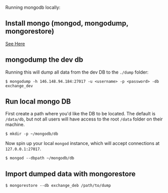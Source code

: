 Running mongodb locally:

## Install mongo (mongod, mongodump, mongorestore)

[See Here](https://docs.mongodb.com/manual/installation/)

## mongodump the dev db
Running this will dump all data from the dev DB to the `./dump` folder:

```
$ mongodump -h 146.148.94.184:27017 -u <username> -p <password> -db exchange_dev
```

## Run local mongo DB
First create a path where you'd like the DB to be located. The default is `/data/db`, but
not all users will have access to the root `/data` folder on their machine.

```
$ mkdir -p ~/mongodb/db
```

Now spin up your local `mongod` instance, which will accept connections at `127.0.0.1:27017`.

```
$ mongod --dbpath ~/mongodb/db
```

## Import dumped data with mongorestore
```
$ mongorestore --db exchange_deb /path/to/dump
```
